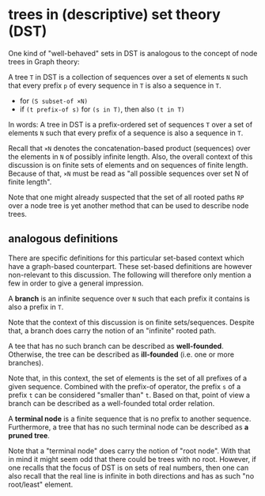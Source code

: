 
<!-- ======================================================================= -->
# trees in (descriptive) set theory (DST)

One kind of "well-behaved" sets in DST is
analogous to the concept of node trees in Graph theory:

A tree `T` in DST is a collection of sequences over a set of elements `N` such
that every prefix `p` of every sequence in `T` is also a sequence in `T`.

* for `(S subset-of ×N)`
* if `(t prefix-of s)` for `(s in T)`, then also `(t in T)`

In words: A tree in DST is a prefix-ordered set of sequences `T` over a set of
elements `N` such that every prefix of a sequence is also a sequence in `T`.

Recall that `×N` denotes the concatenation-based product (sequences) over the
elements in `N` of possibly infinite length. Also, the overall context of this
discussion is on finite sets of elements and on sequences of finite length.
Because of that, `×N` must be read as "all possible sequences over set N of
finite length".

Note that one might already suspected that the set of all rooted paths `RP`
over a node tree is yet another method that can be used to describe node trees.

<!-- ======================================================================= -->
## analogous definitions

There are specific definitions for this particular set-based context which have
a graph-based counterpart. These set-based definitions are however non-relevant
to this discussion. The following will therefore only mention a few in order to
give a general impression.

A **branch** is an infinite sequence over `N` such that each prefix it contains
is also a prefix in `T`.

Note that the context of this discussion is on finite sets/sequences.
Despite that, a branch does carry the notion of an "infinite" rooted path.

A tee that has no such branch can be described as **well-founded**. Otherwise,
the tree can be described as **ill-founded** (i.e. one or more branches).

Note that, in this context, the set of elements is the set of all prefixes of
a given sequence. Combined with the prefix-of operator, the prefix `s` of a
prefix `t` can be considered "smaller than" `t`. Based on that, point of view
a branch can be described as a well-founded total order relation.

A **terminal node** is a finite sequence that is no prefix to another sequence.
Furthermore, a tree that has no such terminal node can be described as
**a pruned tree**.

Note that a "terminal node" does carry the notion of "root node". With that in
mind it might seem odd that there could be trees with no root. However, if one
recalls that the focus of DST is on sets of real numbers, then one can also
recall that the real line is infinite in both directions and has as such "no
root/least" element.

